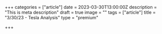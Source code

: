 +++
categories = ["article"]
date = 2023-03-30T13:00:00Z
description = "This is meta description"
draft = true
image = ""
tags = ["article"]
title = "3/30/23 - Tesla Analysis"
type = "premium"

+++
